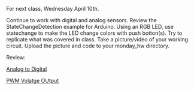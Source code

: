  For next class, Wednesday April 10th.
 
 Continue to work with digital and analog sensors.  Review the StateChangeDetection example for Arduino.  Using an RGB LED, use statechange to make the LED change colors with push botton(s).  Try to replicate what was covered in class.  Take a picture/video of your working circuit.  Upload the picture and code to your monday_hw directory.
 
 Review:
 
 [Analog to Digital](https://learn.sparkfun.com/tutorials/analog-to-digital-conversion/all)
 
 [PWM Volatge OUtput](https://www.arduino.cc/en/tutorial/PWM)
